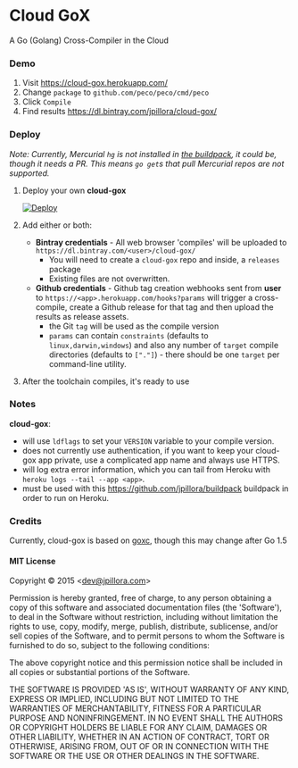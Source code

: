 # Cloud GoX

A Go (Golang) Cross-Compiler in the Cloud

### Demo

1. Visit https://cloud-gox.herokuapp.com/
1. Change `package` to `github.com/peco/peco/cmd/peco`
1. Click `Compile`
1. Find results https://dl.bintray.com/jpillora/cloud-gox/

### Deploy

*Note: Currently, Mercurial `hg` is not installed in [the buildpack](https://github.com/jpillora/buildpack), it could be, though it needs a PR. This means `go get`s that pull Mercurial repos are not supported.*

1. Deploy your own **cloud-gox**

	[![Deploy](https://www.herokucdn.com/deploy/button.png)](https://heroku.com/deploy)

1. Add either or both:

	* **Bintray credentials** -  All web browser 'compiles' will be uploaded to `https://dl.bintray.com/<user>/cloud-gox/`
		* You will need to create a `cloud-gox` repo and inside, a `releases` package
		* Existing files are not overwritten.
	* **Github credentials** - Github tag creation webhooks sent from **user** to `https://<app>.herokuapp.com/hooks?params` will trigger a cross-compile, create a Github release for that tag and then upload the results as release assets.
		* the Git `tag` will be used as the compile version
		* `params` can contain `constraints` (defaults to `linux,darwin,windows`) and also any number of `target` compile directories (defaults to `["."]`) - there should be one `target` per command-line utility.

1. After the toolchain compiles, it's ready to use

### Notes

**cloud-gox**:

* will use `ldflags` to set your `VERSION` variable to your compile version.
* does not currently use authentication, if you want to keep your cloud-gox app private, use a complicated app name and always use HTTPS.
* will log extra error information, which you can tail from Heroku with `heroku logs --tail --app <app>`.
* must be used with this https://github.com/jpillora/buildpack buildpack in order to run on Heroku.

### Credits

Currently, cloud-gox is based on [goxc](https://github.com/laher/goxc), though this may change after Go 1.5

#### MIT License

Copyright © 2015 &lt;dev@jpillora.com&gt;

Permission is hereby granted, free of charge, to any person obtaining
a copy of this software and associated documentation files (the
'Software'), to deal in the Software without restriction, including
without limitation the rights to use, copy, modify, merge, publish,
distribute, sublicense, and/or sell copies of the Software, and to
permit persons to whom the Software is furnished to do so, subject to
the following conditions:

The above copyright notice and this permission notice shall be
included in all copies or substantial portions of the Software.

THE SOFTWARE IS PROVIDED 'AS IS', WITHOUT WARRANTY OF ANY KIND,
EXPRESS OR IMPLIED, INCLUDING BUT NOT LIMITED TO THE WARRANTIES OF
MERCHANTABILITY, FITNESS FOR A PARTICULAR PURPOSE AND NONINFRINGEMENT.
IN NO EVENT SHALL THE AUTHORS OR COPYRIGHT HOLDERS BE LIABLE FOR ANY
CLAIM, DAMAGES OR OTHER LIABILITY, WHETHER IN AN ACTION OF CONTRACT,
TORT OR OTHERWISE, ARISING FROM, OUT OF OR IN CONNECTION WITH THE
SOFTWARE OR THE USE OR OTHER DEALINGS IN THE SOFTWARE.
